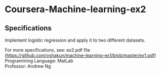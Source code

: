 # Coursera-Machine-learning-ex2

## Specifications

Implement logistic regression and apply it to two different datasets.

For more specifications, see: ex2.pdf file (https://github.com/vshakun/machine-learning-ex1/blob/master/ex1.pdf)
Programming Language: MatLab <br/>
Professor: Andrew Ng 